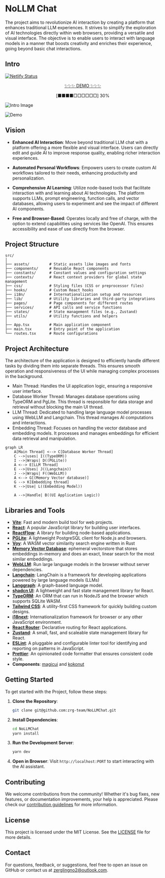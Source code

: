 # NoLLM Chat

The project aims to revolutionize AI interaction by creating a platform that enhances traditional LLM experiences. It strives to simplify the exploration of AI technologies directly within web browsers, providing a versatile and visual interface. The objective is to enable users to interact with language models in a manner that boosts creativity and enriches their experience, going beyond basic chat interactions.

## Intro

[![Netlify Status](https://api.netlify.com/api/v1/badges/b4cb4550-ecf6-4470-8998-7b0ab2852b44/deploy-status)](https://app.netlify.com/sites/nollm/deploys)
<p align="center">
    <a href="https://nollm.netlify.app/NoLLMChat">✨✨✨ DEMO ✨✨✨</a>
</p>
<p align="center">
    [■■■■□□□□□□] 30%
</p>

![Intro Image](./public/intro.jpeg)

![Demo](./public/demo.gif)

## Vision

* **Enhanced AI Interaction**: Move beyond traditional LLM chat with a platform offering a more flexible and visual interface. Users can directly edit and guide AI to improve response quality, enabling richer interaction experiences.

* **Automated Personal Workflows**: Empowers users to create custom AI workflows tailored to their needs, enhancing productivity and personalization.

* **Comprehensive AI Learning**: Utilize node-based tools that facilitate interaction with and learning about AI technologies. The platform supports LLMs, prompt engineering, function calls, and vector databases, allowing users to experiment and see the impact of different AI components.

* **Free and Browser-Based**: Operates locally and free of charge, with the option to extend capabilities using services like OpenAI. This ensures accessibility and ease of use directly from the browser.

## Project Structure

```
src/
│
├── assets/         # Static assets like images and fonts
├── components/     # Reusable React components
├── constants/      # Constant values and configuration settings
├── contexts/       # React context providers for global state management
├── css/            # Styling files (CSS or preprocessor files)
├── hooks/          # Custom React hooks
├── i18n/           # Internationalization setup and resources
├── lib/            # Utility libraries and third-party integrations
├── pages/          # Page components for different routes
├── services/       # API calls and service functions
├── states/         # State management files (e.g., Zustand)
├── utils/          # Utility functions and helpers
│
├── App.tsx         # Main application component
├── main.tsx        # Entry point of the application
└── routes.tsx      # Route configurations
```

## Project Architecture

The architecture of the application is designed to efficiently handle different tasks by dividing them into separate threads. This ensures smooth operation and responsiveness of the UI while managing complex processes in the background.

* Main Thread: Handles the UI application logic, ensuring a responsive user interface.
* Database Worker Thread: Manages database operations using TypeORM and PgLite. This thread is responsible for data storage and retrieval without blocking the main UI thread.
* LLM Thread: Dedicated to handling large language model processes using WebLLM and Langchain. This thread manages AI computations and interactions.
* Embedding Thread: Focuses on handling the vector database and embedding models. It processes and manages embeddings for efficient data retrieval and manipulation.

```mermaid
graph LR
    A[Main Thread] <--> C[Database Worker Thread]
    C -->|uses| I((TypeORM))
    I -->|Wraps| D((PGLite))
    A <--> E[LLM Thread]
    E -->|Uses| J((Langchain))
    J -->|Wraps| F((WebLLM))
    A <--> G[(Memory Vector database)]
    G --> K[Embedding thread]
    K -->|Use| L((Embedding Model))
    
    A -->|Handle| B((UI Application Logic))
```

## Libraries and Tools

- **[Vite](https://vite.dev/)**: Fast and modern build tool for web projects.
- **[React](https://react.dev/)**: A popular JavaScript library for building user interfaces.
- **[ReactFlow](https://reactflow.dev/)**: A library for building node-based applications.
- **[PGLite](https://pglite.dev/)**: A lightweight PostgreSQL client for Node.js and browsers.
- **[Voy](https://github.com/tantaraio/voy)**: A WASM vector similarity search engine written in Rust
- **[Memory Vector Database](https://js.langchain.com/docs/integrations/vectorstores/memory/)**: ephemeral vectorstore that stores embeddings in-memory and does an exact, linear search for the most similar embeddings.
- **[WebLLM](https://webllm.mlc.ai/)**: Run large language models in the browser without server dependencies.
- **[Langchain](https://js.langchain.com/docs/introduction/)**: LangChain is a framework for developing applications powered by large language models (LLMs)
- **[Langgraph](https://langchain-ai.github.io/langgraph/)**: A graph-based language model.
- **[shadcn UI](https://ui.shadcn.com/)**: A lightweight and fast state management library for React.
- **[TypeORM](https://typeorm.io/)**: An ORM that can run in NodeJS and the browser which supports SQLite WASM.
- **[Tailwind CSS](https://tailwindcss.com/)**: A utility-first CSS framework for quickly building custom designs.
- **[i18next](https://www.i18next.com/)**: Internationalization framework for browser or any other JavaScript environment.
- **[React Router](https://reactrouter.com/)**: Declarative routing for React applications.
- **[Zustand](https://github.com/pmndrs/zustand)**: A small, fast, and scaleable state management library for React.
- **[ESLint](https://eslint.org/)**: A pluggable and configurable linter tool for identifying and reporting on patterns in JavaScript.
- **[Prettier](https://prettier.io/)**: An opinionated code formatter that ensures consistent code style.
- **Components**: [magicui](https://magicui.design) and [kokonut](https://kokonut.dev)

## Getting Started

To get started with the Project, follow these steps:

1. **Clone the Repository**: 
   ```bash
   git clone git@github.com:zrg-team/NoLLMChat.git
   ```
2. **Install Dependencies**:
   ```bash
   cd NoLLMChat
   yarn install
   ```
3. **Run the Development Server**:
   ```bash
   yarn dev
   ```
4. **Open in Browser**: Visit `http://localhost:PORT` to start interacting with the AI assistant.

## Contributing

We welcome contributions from the community! Whether it's bug fixes, new features, or documentation improvements, your help is appreciated. Please check our [contribution guidelines](https://github.com/zrg-team/NoLLMChat/blob/main/CONTRIBUTING.md) for more information.

## License

This project is licensed under the MIT License. See the [LICENSE](https://github.com/yourusername/ai-web-assistant/blob/main/LICENSE) file for more details.

## Contact

For questions, feedback, or suggestions, feel free to open an issue on GitHub or contact us at [zerglingno2@outlook.com](mailto:zerglingno2@outlook.com).
